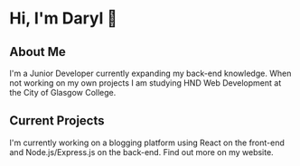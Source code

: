 # Hi, I'm Daryl 👋

## About Me 

I'm a Junior Developer currently expanding my back-end knowledge. When not working on my own projects I am studying HND Web Development at the City of Glasgow College. 

## Current Projects

I'm currently working on a blogging platform using React on the front-end and Node.js/Express.js on the back-end. Find out more on my website.

